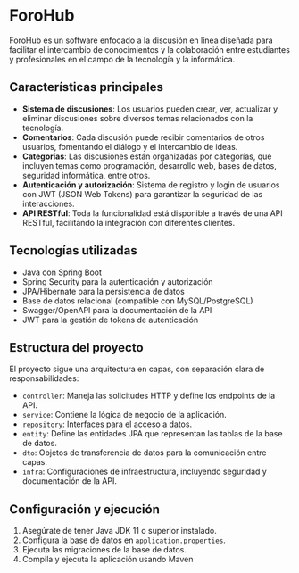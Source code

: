 # ForoHub

 ForoHub es un software enfocado a la discusión en línea diseñada para facilitar el intercambio de conocimientos y la colaboración entre estudiantes y profesionales en el campo de la tecnología y la informática.

## Características principales

- **Sistema de discusiones**: Los usuarios pueden crear, ver, actualizar y eliminar discusiones sobre diversos temas relacionados con la tecnología.
- **Comentarios**: Cada discusión puede recibir comentarios de otros usuarios, fomentando el diálogo y el intercambio de ideas.
- **Categorías**: Las discusiones están organizadas por categorías, que incluyen temas como programación, desarrollo web, bases de datos, seguridad informática, entre otros.
- **Autenticación y autorización**: Sistema de registro y login de usuarios con JWT (JSON Web Tokens) para garantizar la seguridad de las interacciones.
- **API RESTful**: Toda la funcionalidad está disponible a través de una API RESTful, facilitando la integración con diferentes clientes.

## Tecnologías utilizadas

- Java con Spring Boot
- Spring Security para la autenticación y autorización
- JPA/Hibernate para la persistencia de datos
- Base de datos relacional (compatible con MySQL/PostgreSQL)
- Swagger/OpenAPI para la documentación de la API
- JWT para la gestión de tokens de autenticación

## Estructura del proyecto

El proyecto sigue una arquitectura en capas, con separación clara de responsabilidades:

- `controller`: Maneja las solicitudes HTTP y define los endpoints de la API.
- `service`: Contiene la lógica de negocio de la aplicación.
- `repository`: Interfaces para el acceso a datos.
- `entity`: Define las entidades JPA que representan las tablas de la base de datos.
- `dto`: Objetos de transferencia de datos para la comunicación entre capas.
- `infra`: Configuraciones de infraestructura, incluyendo seguridad y documentación de la API.

## Configuración y ejecución

1. Asegúrate de tener Java JDK 11 o superior instalado.
2. Configura la base de datos en `application.properties`.
3. Ejecuta las migraciones de la base de datos.
4. Compila y ejecuta la aplicación usando Maven
